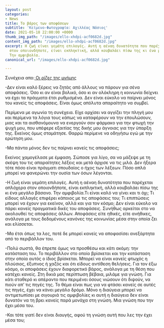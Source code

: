 ```yaml
---
layout: post
categories:
- News
title: Το βάρος των αποφάσεων
subtitle: 'Κείμενο-Φωτογραφία: Αχιλλέας Νάσιος'
date: 2021-05-18 22:00:00 +0000
thumb_img_path: "/images/ello-xhdpi-acf0682d.jpg"
content_img_path: "/images/ello-xhdpi-acf0682d.jpg"
excerpt: Η ζωή είναι γεμάτη επιλογές. Αυτή η αέναη δυνατότητα που παρέχεται απλόχερα
  στον οποιονδήποτε, είναι εκπληκτική, αλλά κουβαλάει πίσω της κι ένα μεγάλο βάσανο.
  Την αμφιβολία.
canonical_url: "/images/ello-xhdpi-acf0682d.jpg"

---
```

Συνέχεια απο:<a href="https://hocusphotus.com/posts/anodus-60/" target="blank"> Οι ρίζες της μνήμης</a>

\-Δεν είναι καλό ξέρεις να ζητάς από άλλους να πάρουν για σένα αποφάσεις. Όσο κι αν είναι βολικό, όσο κι αν ολόκληρη η κοινωνία δείχνει να έχει τα πράγματα έτσι ρυθμισμένα. Δεν είναι εύκολο να παίρνει μόνος του κανείς τις αποφάσεις. Είναι όμως απόλυτα απαραίτητο να συμβεί.

Περίμενα με αγωνία τη συνέχεια. Είχε αρχίσει να αγγίζει την πληγή μου και περίμενα τα λόγια τους κάπως να καταφέρουν να την επουλώσουν, μιας και τα αισθανόμουνα να ενεργούν σαν φάρμακο για την φτωχή την ψυχή μου, που υπέφερε εξαιτίας της δικής μου άγνοιας για την ύπαρξη της. Εκείνος όμως σταμάτησε. Θαρρώ περίμενε να οδηγήσω εγώ με την ερώτηση μου.

\-Μα πάντα μόνος δεν τις παίρνει κανείς τις αποφάσεις;

Εκείνος χαμογέλασε με έμφαση. Σώπασε για λίγο, σα να μάζεψε με τη σκέψη του τις απαραίτητες λέξεις και μετά άρχισε να τις μιλά. Δεν ήξερα τότε πόσο είναι πράγματι σπουδαίος ο ήχος των λέξεων. Πόσο απλά μπορεί να φανερώνει την ουσία των όσων λέγονται.

\-Η ζωή είναι γεμάτη επιλογές. Αυτή η αέναη δυνατότητα που παρέχεται απλόχερα στον οποιονδήποτε, είναι εκπληκτική, αλλά κουβαλάει πίσω της κι ένα μεγάλο βάσανο. Την αμφιβολία.Τι είναι καλό να γίνει και τι όχι; Τι είδους αλλαγές επιφέρει κάποιος με τις αποφάσεις του; Τι επιπτώσεις μπορεί να έχουν για εκείνον, αλλά και για τον κόσμο; Δεν είναι εύκολο να πάρει κανείς πραγματικά δικές του αποφάσεις. Συνήθως αρκείται στο να ακολουθεί τις αποφάσεις άλλων. Αποφάσεις είτε ηθικές, είτε ανήθικες, ανάλογα με τους δεδομένους κανόνες της κοινωνίας μέσα στην οποία ζει και ελίσσεται.

\-Μα έτσι όπως τα λες, ποτέ δε μπορεί κανείς να αποφασίσει ανεξάρτητα από το περιβάλλον του.

\-Πολύ σωστά, θα έπρεπε όμως να προσθέσω και κάτι ακόμη: την κατάσταση του. Το περιβάλλον στο οποίο βρίσκεται και την κατάσταση στην οποία αυτός ο ίδιος βρίσκεται. Μπορεί να είναι κανείς φτωχός η πλούσιος, έξυπνος ή χαζός και ότι είδους αντίθεση θελήσεις. Για τον έξω κόσμο, οι αποφάσεις έχουν διαφορετικό βάρος, ανάλογα με τη θέση που κατέχει κανείς. Στη δικιά μας περίπτωση βέβαια, μιλάμε για γνώση. Για κάτι σταθερό κι απέραντο που περιμένει όσους νιώσουν ότι διψούν, να πιούν απ’ τις πηγές της. Το θέμα είναι πως για να φτάσει κανείς σε αυτές τις πηγές, έχει να κάνει μεγάλο δρόμο. Μόνο η διαύγεια μπορεί να αντιμετωπίσει με σιγουριά τις αμφιβολίες κι αυτή η διαύγεια δεν είναι δυνατόν να τη βρει κανείς παρά μονάχα στη γνώση. Μια γνώση που την έχει μέσα του.

\-Και τότε γιατί δεν είναι διαυγής, αφού τη γνώση αυτή που λες την έχει μέσα του;